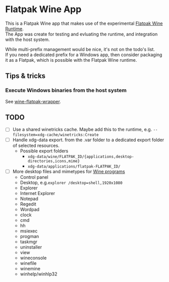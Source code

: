 # Flatpak Wine App

This is a Flatpak Wine app that makes use of the experimental [Flatpak Wine Runtime](https://github.com/tinywrkb/flatpak-wine-runtime).  
The App was create for testing and evluating the runtime, and integration with the host system.  

While multi-prefix management would be nice, it's not on the todo's list.  
If you need a dedicated prefix for a Windows app, then consider packaging it as a Flatpak,
which is possible with the Flatpak Wine runtime.


## Tips & tricks

### Execute Windows binaries from the host system

See [wine-flatpak-wrapper](https://github.com/tinywrkb/pkgbuilds/tree/main/wine-flatpak-wrapper).


## TODO
* [ ] Use a shared winetricks cache. Maybe add this to the runtime, e.g. `--filesystem=xdg-cache/winetricks:Create`
* [ ] Handle xdg-data export. from the .var folder to a dedicated export folder of selected resources.
  * Possible export folders
    * `xdg-data/wine/FLATPAK_ID/{applications,desktop-directories,icons,mime}`
    * `xdg-data/applications/flatpak-FLATPAK_ID/`
* [ ] More desktop files and mimetypes for [Wine programs](https://wiki.winehq.org/List_of_Commands)
  * Control panel
  * Desktop, e.g.`explorer /desktop=shell,1920x1080`
  * Explorer
  * Internet Explorer
  * Notepad
  * Regedit
  * Wordpad
  * clock
  * cmd
  * hh
  * msiexec
  * progman
  * taskmgr
  * uninstaller
  * view
  * wineconsole
  * winefile
  * winemine
  * winhelp/winhlp32
